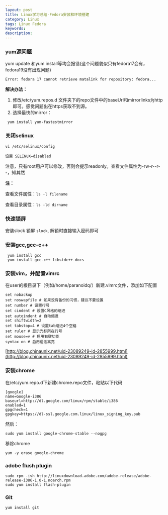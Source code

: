```yaml
---
layout: post
title: Linux学习总结-Fedora安装和环境搭建
category: Linux
tags: Linux Fedora
keywords: 
description: 
---
```


### yum源问题

yum update 和yum install等均会报错(这个问题貌似只有fedora17会有，fedora19没有出现问题)

```
Error: fedora 17 cannot retrieve matalink for repository: fedora...
```

**解决办法：**

1. 修改/etc/yum.repos.d 文件夹下的repo文件中的baseUrl和mirrorlinks为http即可。感觉问题出在https获取不到源。
2. 选择最快的mirror：

```
 yum install yum-fastestmirror
```



### 关闭selinux

```
vi /etc/selinux/config 

设置 SELINUX=disabled
```

注意，只有root用户可以修改，否则会提示readonly。查看文件属性为-rw-r--r--，知其然

**注：**

查看文件属性：`ls -l filename`

查看目录属性：`ls -ld dirname`



### 快速锁屏

安装slock
锁屏 `slock`, 解锁时直接输入密码即可


### 安装gcc,gcc-c++

```
 yum install gcc
 yum install gcc-c++ libstdc++-docs
```


### 安装vim，并配置vimrc

在user的根目录下（例如/home/paranoidq/）新建.vimrc文件，添加如下配置

```
set nobackup
set noswapfile # 如果没有备份的习惯，建议不要设置
set number # 设置行号
set cindent # 设置C风格的缩进
set autoindent # 自动缩进
set shiftwidth=2 
set tabstop=4 # 设置tab缩进4个空格
set ruler # 显示光标所在行号
set mouse=v # 启用右键功能
syntax on # 启用语法高亮

```

[http://blog.chinaunix.net/uid-23089249-id-2855999.html](http://blog.chinaunix.net/uid-23089249-id-2855999.html)


### 安装chrome

在/etc/yum.repo.d下新建chrome.repo文件，粘贴以下代码

```
[google]
name=Google-i386
baseurl=http://dl.google.com/linux/rpm/stable/i386
enabled=1
gpgcheck=1
gpgkey=https://dl-ssl.google.com.linux/linux_signing_key.pub
```

然后：

```
sudo yum install google-chrome-stable --nogpg
```

移除chrome

```
yum -y erase google-chrome
```


### adobe flush plugin

```
sudo rpm -ivh http://linuxdownload.adobe.com/adobe-release/adobe-release-i386-1.0-1.noarch.rpm
sudo yum install flash-plugin
```



### Git

```
yum install git
```